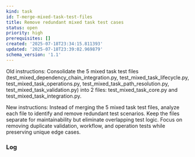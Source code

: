 ```yaml
---
kind: task
id: T-merge-mixed-task-test-files
title: Remove redundant mixed task test cases
status: open
priority: high
prerequisites: []
created: '2025-07-18T23:34:15.811393'
updated: '2025-07-18T23:39:02.969879'
schema_version: '1.1'
---
```


Old instructions:
Consolidate the 5 mixed task test files (test_mixed_dependency_chain_integration.py, test_mixed_task_lifecycle.py, test_mixed_task_operations.py, test_mixed_task_path_resolution.py, test_mixed_task_validation.py) into 2 files: test_mixed_task_core.py and test_mixed_task_integration.py.

New instructions:
Instead of merging the 5 mixed task test files, analyze each file to identify and remove redundant test scenarios. Keep the files separate for maintainability but eliminate overlapping test logic. Focus on removing duplicate validation, workflow, and operation tests while preserving unique edge cases.

### Log

